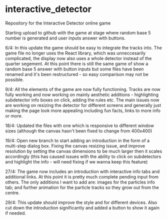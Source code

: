 # interactive_detector
Repository for the Interactive Detector online game

Starting upload to github with the game at stage where random base 5 number is generated and user inputs answer with buttons.

6/4: In this update the game should be easy to integrate the tracks into. The game file no longer uses the React library, which was unneccesarily complicated, the display now also uses a whole detector instead of the quarter segement. At this point there is still the same game of show a random base 5 answer with button inputs but some files have been renamed and it's been restructured - so easy comparison may not be possible.

9/4: All the elements of the game are now fully functioning. Tracks are now fully working and now working on mainly aesthetic additions - highlighting subdetector info boxes on click, adding the rules etc. The main issues now are working on resizing the detector for different screens and generally just making the page look more appealing including fun facts, links to more info or more.

18/4: Updated the files with one which is responsive to different window sizes (although the canvas hasn't been fixed to change from 400x400)

19/4: Open new branch to start adding an introduction in the form of a multi-step dialog box. Fixing the canvas resizing issue, and improve resolution by setting the canvas dimensions to be much larger then it scales accordingly (this has caused issues with the ability to click on subdetectors and highlight the info - will need fixing if we wanna keep this feature)

27/4: The game now includes an introduction with interactive info tabs and additional links. At this point it is pretty much complete pending input from others. The only additions I want to add are: images for the particles info tab; and further animation for the particle tracks so they grow out from the centre.

29/4: This update should improve the style and for different devices. Also cut down the introduction significantly and added a button to show it again if needed.
